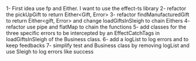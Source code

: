 1- First idea use fp and Either. I want to use the effect-ts library
2- refactor the pickUpGift to return Either<Gift, Error>
3- refactor findManufacturedGift to return Either<gift, Error> and change loadGiftsInSleigh to chain Eithers
4- refactor use pipe and flatMap to chain the functions
5- add classes for the three specific errors to be intercepted by an EffectCatchTags in loadGiftsInSleigh of the Business class.
6- add a logList to log errors and to keep feedbacks
7- simplify test and Business class by removing logList and use Sleigh to log errors like success
